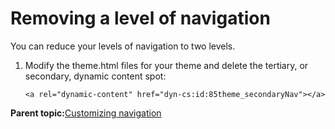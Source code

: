 # Removing a level of navigation

You can reduce your levels of navigation to two levels.

1.  Modify the theme.html files for your theme and delete the tertiary, or secondary, dynamic content spot:

    ```
    <a rel="dynamic-content" href="dyn-cs:id:85theme_secondaryNav"></a>
    ```


**Parent topic:**[Customizing navigation](../dev-theme/themeopt_cust_nav.md)

